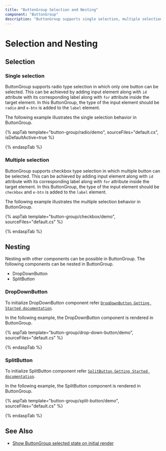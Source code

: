 ```yaml
---
title: "ButtonGroup Selection and Nesting"
component: "ButtonGroup"
description: "ButtonGroup supports single selection, multiple selection, nesting with dropdownbutton and splitbutton components."
---
```


# Selection and Nesting

## Selection

### Single selection

ButtonGroup supports radio type selection in which only one button can be selected. This can be achieved by adding input element
along with `id` attribute with its corresponding label along with `for` attribute inside the target element. In this ButtonGroup,
the type of the input element should be `radio` and `e-btn` is added to the `label` element.

The following example illustrates the single selection behavior in ButtonGroup.

{% aspTab template="button-group/radio/demo", sourceFiles="default.cs", isDefaultActive=true %}

{% endaspTab %}

### Multiple selection

ButtonGroup supports checkbox type selection in which multiple button can be selected. This can be achieved by adding input element
along with `id` attribute with its corresponding label along with `for` attribute inside the target element. In this ButtonGroup,
the type of the input element should be `checkbox` and `e-btn` is added to the `label` element.

The following example illustrates the multiple selection behavior in ButtonGroup.

{% aspTab template="button-group/checkbox/demo", sourceFiles="default.cs" %}

{% endaspTab %}

## Nesting

Nesting with other components can be possible in ButtonGroup. The following components can be nested in ButtonGroup.
* DropDownButton
* SplitButton

### DropDownButton

To initialize DropDownButton component refer [`DropDownButton Getting Started documentation`](./../../drop-down-button/getting-started).

In the following example, the DropDownButton component is rendered in ButtonGroup.

{% aspTab template="button-group/drop-down-button/demo", sourceFiles="default.cs" %}

{% endaspTab %}

### SplitButton

To initialize SplitButton component refer [`SplitButton Getting Started documentation`](./../../split-button/getting-started).

In the following example, the SplitButton component is rendered in ButtonGroup.

{% aspTab template="button-group/split-button/demo", sourceFiles="default.cs" %}

{% endaspTab %}

## See Also

* [Show ButtonGroup selected state on initial render](./how-to/show-buttongroup-selected-state-on-initial-render)
